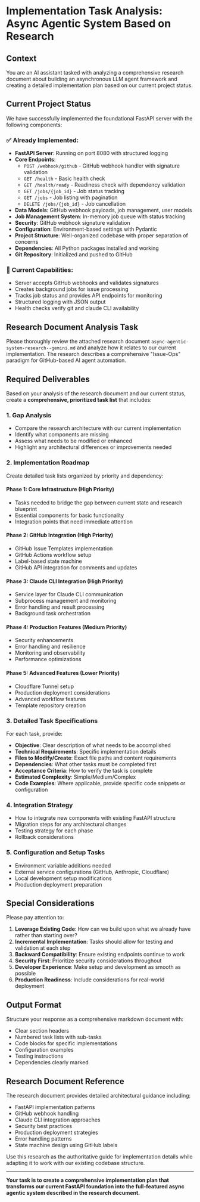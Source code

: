 # Implementation Task Analysis: Async Agentic System Based on Research

## Context

You are an AI assistant tasked with analyzing a comprehensive research document about building an asynchronous LLM agent framework and creating a detailed implementation plan based on our current project status.

## Current Project Status

We have successfully implemented the foundational FastAPI server with the following components:

### ✅ **Already Implemented:**

- **FastAPI Server**: Running on port 8080 with structured logging
- **Core Endpoints**:
  - `POST /webhook/github` - GitHub webhook handler with signature validation
  - `GET /health` - Basic health check
  - `GET /health/ready` - Readiness check with dependency validation
  - `GET /jobs/{job_id}` - Job status tracking
  - `GET /jobs` - Job listing with pagination
  - `DELETE /jobs/{job_id}` - Job cancellation
- **Data Models**: GitHub webhook payloads, job management, user models
- **Job Management System**: In-memory job queue with status tracking
- **Security**: GitHub webhook signature validation
- **Configuration**: Environment-based settings with Pydantic
- **Project Structure**: Well-organized codebase with proper separation of concerns
- **Dependencies**: All Python packages installed and working
- **Git Repository**: Initialized and pushed to GitHub

### 🔄 **Current Capabilities:**

- Server accepts GitHub webhooks and validates signatures
- Creates background jobs for issue processing
- Tracks job status and provides API endpoints for monitoring
- Structured logging with JSON output
- Health checks verify git and claude CLI availability

## Research Document Analysis Task

Please thoroughly review the attached research document `async-agentic-system-research--gemini.md` and analyze how it relates to our current implementation. The research describes a comprehensive "Issue-Ops" paradigm for GitHub-based AI agent automation.

## Required Deliverables

Based on your analysis of the research document and our current status, create a **comprehensive, prioritized task list** that includes:

### 1. **Gap Analysis**

- Compare the research architecture with our current implementation
- Identify what components are missing
- Assess what needs to be modified or enhanced
- Highlight any architectural differences or improvements needed

### 2. **Implementation Roadmap**

Create detailed task lists organized by priority and dependency:

#### **Phase 1: Core Infrastructure (High Priority)**

- Tasks needed to bridge the gap between current state and research blueprint
- Essential components for basic functionality
- Integration points that need immediate attention

#### **Phase 2: GitHub Integration (High Priority)**

- GitHub Issue Templates implementation
- GitHub Actions workflow setup
- Label-based state machine
- GitHub API integration for comments and updates

#### **Phase 3: Claude CLI Integration (High Priority)**

- Service layer for Claude CLI communication
- Subprocess management and monitoring
- Error handling and result processing
- Background task orchestration

#### **Phase 4: Production Features (Medium Priority)**

- Security enhancements
- Error handling and resilience
- Monitoring and observability
- Performance optimizations

#### **Phase 5: Advanced Features (Lower Priority)**

- Cloudflare Tunnel setup
- Production deployment considerations
- Advanced workflow features
- Template repository creation

### 3. **Detailed Task Specifications**

For each task, provide:

- **Objective**: Clear description of what needs to be accomplished
- **Technical Requirements**: Specific implementation details
- **Files to Modify/Create**: Exact file paths and content requirements
- **Dependencies**: What other tasks must be completed first
- **Acceptance Criteria**: How to verify the task is complete
- **Estimated Complexity**: Simple/Medium/Complex
- **Code Examples**: Where applicable, provide specific code snippets or configuration

### 4. **Integration Strategy**

- How to integrate new components with existing FastAPI structure
- Migration steps for any architectural changes
- Testing strategy for each phase
- Rollback considerations

### 5. **Configuration and Setup Tasks**

- Environment variable additions needed
- External service configurations (GitHub, Anthropic, Cloudflare)
- Local development setup modifications
- Production deployment preparation

## Special Considerations

Please pay attention to:

1. **Leverage Existing Code**: How can we build upon what we already have rather than starting over?
2. **Incremental Implementation**: Tasks should allow for testing and validation at each step
3. **Backward Compatibility**: Ensure existing endpoints continue to work
4. **Security First**: Prioritize security considerations throughout
5. **Developer Experience**: Make setup and development as smooth as possible
6. **Production Readiness**: Include considerations for real-world deployment

## Output Format

Structure your response as a comprehensive markdown document with:

- Clear section headers
- Numbered task lists with sub-tasks
- Code blocks for specific implementations
- Configuration examples
- Testing instructions
- Dependencies clearly marked

## Research Document Reference

The research document provides detailed architectural guidance including:

- FastAPI implementation patterns
- GitHub webhook handling
- Claude CLI integration approaches
- Security best practices
- Production deployment strategies
- Error handling patterns
- State machine design using GitHub labels

Use this research as the authoritative guide for implementation details while adapting it to work with our existing codebase structure.

---

**Your task is to create a comprehensive implementation plan that transforms our current FastAPI foundation into the full-featured async agentic system described in the research document.**
